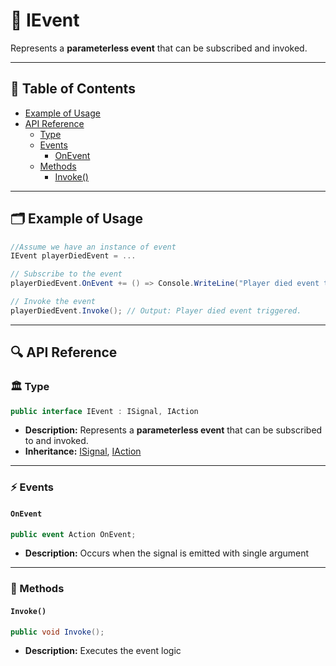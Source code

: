 # 🧩 IEvent

Represents a <b>parameterless event</b> that can be subscribed and invoked.

---

## 📑 Table of Contents

- [Example of Usage](#-example-of-usage)
- [API Reference](#-api-reference)
    - [Type](#-type)
    - [Events](#-events)
        - [OnEvent](#onevent)
    - [Methods](#-methods)
        - [Invoke()](#invoke)

---

## 🗂 Example of Usage

```csharp
//Assume we have an instance of event
IEvent playerDiedEvent = ...

// Subscribe to the event
playerDiedEvent.OnEvent += () => Console.WriteLine("Player died event triggered.");

// Invoke the event
playerDiedEvent.Invoke(); // Output: Player died event triggered.
```

---

## 🔍 API Reference

### 🏛️ Type <div id="-type"></div>

```csharp
public interface IEvent : ISignal, IAction
```

- **Description:** Represents a <b>parameterless event</b> that can be subscribed to and invoked.
- **Inheritance:** [ISignal](ISignal.md), [IAction](../Actions/IAction.md)

---

### ⚡ Events

#### `OnEvent`

```csharp
public event Action OnEvent;
```

- **Description:** Occurs when the signal is emitted with single argument

---

### 🏹 Methods

#### `Invoke()`

```csharp
public void Invoke();
```

- **Description:** Executes the event logic